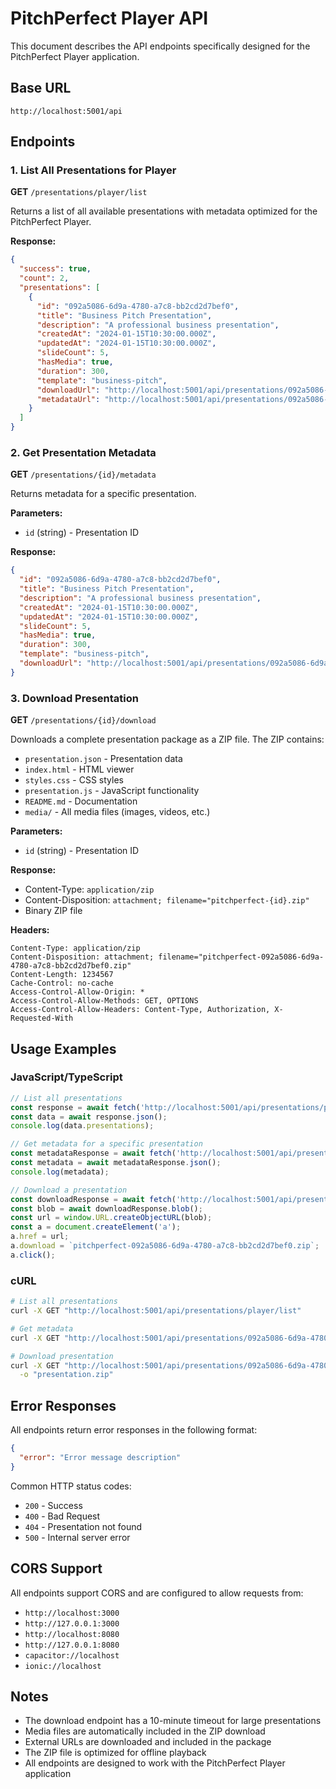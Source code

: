 # PitchPerfect Player API

This document describes the API endpoints specifically designed for the PitchPerfect Player application.

## Base URL

```
http://localhost:5001/api
```

## Endpoints

### 1. List All Presentations for Player

**GET** `/presentations/player/list`

Returns a list of all available presentations with metadata optimized for the PitchPerfect Player.

**Response:**
```json
{
  "success": true,
  "count": 2,
  "presentations": [
    {
      "id": "092a5086-6d9a-4780-a7c8-bb2cd2d7bef0",
      "title": "Business Pitch Presentation",
      "description": "A professional business presentation",
      "createdAt": "2024-01-15T10:30:00.000Z",
      "updatedAt": "2024-01-15T10:30:00.000Z",
      "slideCount": 5,
      "hasMedia": true,
      "duration": 300,
      "template": "business-pitch",
      "downloadUrl": "http://localhost:5001/api/presentations/092a5086-6d9a-4780-a7c8-bb2cd2d7bef0/download",
      "metadataUrl": "http://localhost:5001/api/presentations/092a5086-6d9a-4780-a7c8-bb2cd2d7bef0/metadata"
    }
  ]
}
```

### 2. Get Presentation Metadata

**GET** `/presentations/{id}/metadata`

Returns metadata for a specific presentation.

**Parameters:**
- `id` (string) - Presentation ID

**Response:**
```json
{
  "id": "092a5086-6d9a-4780-a7c8-bb2cd2d7bef0",
  "title": "Business Pitch Presentation",
  "description": "A professional business presentation",
  "createdAt": "2024-01-15T10:30:00.000Z",
  "updatedAt": "2024-01-15T10:30:00.000Z",
  "slideCount": 5,
  "hasMedia": true,
  "duration": 300,
  "template": "business-pitch",
  "downloadUrl": "http://localhost:5001/api/presentations/092a5086-6d9a-4780-a7c8-bb2cd2d7bef0/download"
}
```

### 3. Download Presentation

**GET** `/presentations/{id}/download`

Downloads a complete presentation package as a ZIP file. The ZIP contains:
- `presentation.json` - Presentation data
- `index.html` - HTML viewer
- `styles.css` - CSS styles
- `presentation.js` - JavaScript functionality
- `README.md` - Documentation
- `media/` - All media files (images, videos, etc.)

**Parameters:**
- `id` (string) - Presentation ID

**Response:**
- Content-Type: `application/zip`
- Content-Disposition: `attachment; filename="pitchperfect-{id}.zip"`
- Binary ZIP file

**Headers:**
```
Content-Type: application/zip
Content-Disposition: attachment; filename="pitchperfect-092a5086-6d9a-4780-a7c8-bb2cd2d7bef0.zip"
Content-Length: 1234567
Cache-Control: no-cache
Access-Control-Allow-Origin: *
Access-Control-Allow-Methods: GET, OPTIONS
Access-Control-Allow-Headers: Content-Type, Authorization, X-Requested-With
```

## Usage Examples

### JavaScript/TypeScript

```javascript
// List all presentations
const response = await fetch('http://localhost:5001/api/presentations/player/list');
const data = await response.json();
console.log(data.presentations);

// Get metadata for a specific presentation
const metadataResponse = await fetch('http://localhost:5001/api/presentations/092a5086-6d9a-4780-a7c8-bb2cd2d7bef0/metadata');
const metadata = await metadataResponse.json();
console.log(metadata);

// Download a presentation
const downloadResponse = await fetch('http://localhost:5001/api/presentations/092a5086-6d9a-4780-a7c8-bb2cd2d7bef0/download');
const blob = await downloadResponse.blob();
const url = window.URL.createObjectURL(blob);
const a = document.createElement('a');
a.href = url;
a.download = `pitchperfect-092a5086-6d9a-4780-a7c8-bb2cd2d7bef0.zip`;
a.click();
```

### cURL

```bash
# List all presentations
curl -X GET "http://localhost:5001/api/presentations/player/list"

# Get metadata
curl -X GET "http://localhost:5001/api/presentations/092a5086-6d9a-4780-a7c8-bb2cd2d7bef0/metadata"

# Download presentation
curl -X GET "http://localhost:5001/api/presentations/092a5086-6d9a-4780-a7c8-bb2cd2d7bef0/download" \
  -o "presentation.zip"
```

## Error Responses

All endpoints return error responses in the following format:

```json
{
  "error": "Error message description"
}
```

Common HTTP status codes:
- `200` - Success
- `400` - Bad Request
- `404` - Presentation not found
- `500` - Internal server error

## CORS Support

All endpoints support CORS and are configured to allow requests from:
- `http://localhost:3000`
- `http://127.0.0.1:3000`
- `http://localhost:8080`
- `http://127.0.0.1:8080`
- `capacitor://localhost`
- `ionic://localhost`

## Notes

- The download endpoint has a 10-minute timeout for large presentations
- Media files are automatically included in the ZIP download
- External URLs are downloaded and included in the package
- The ZIP file is optimized for offline playback
- All endpoints are designed to work with the PitchPerfect Player application 